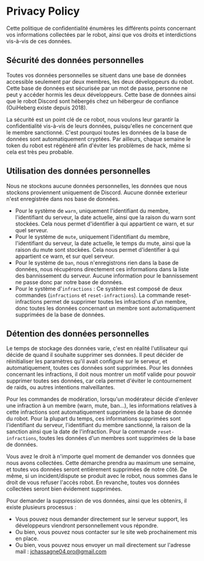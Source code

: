 # Privacy Policy

Cette politique de confidentialité énumères les différents points concernant vos informations collectées par le robot, ainsi que vos droits et interdictions vis-à-vis de ces données.

## Sécurité des données personnelles

Toutes vos données personnelles se situent dans une base de données accessible seulement par deux membres, les deux développeurs du robot. Cette base de données est sécurisée par un mot de passe, personne ne peut y accéder hormis les deux développeurs.
Cette base de données ainsi que le robot Discord sont hébergés chez un hébergeur de confiance (OuiHeberg existe depuis 2018).

La sécurité est un point clé de ce robot, nous voulons leur garantir la confidentialité vis-à-vis de leurs données, puisqu'elles ne concernent que le membre sanctionné. C'est pourquoi toutes les données de la base de données sont automatiquement cryptées.
Par ailleurs, chaque semaine le token du robot est régénéré afin d'éviter les problèmes de hack, même si cela est très peu probable. 


## Utilisation des données personnelles

Nous ne stockons aucune données personnelles, les données que nous stockons proviennent uniquement de Discord. Aucune donnée exterieur n'est enregistrée dans nos base de données.
- Pour le système de `warn`, uniquement l'identifiant du membre, l'identifiant du serveur, la date actuelle, ainsi que la raison du warn sont stockées. Cela nous permet d'identifier à qui appartient ce warn, et sur quel serveur.
- Pour le système de `mute`, uniquement l'identifiant du membre, l'identifiant du serveur, la date actuelle, le temps du mute, ainsi que la raison du mute sont stockées. Cela nous permet d'identifier à qui appartient ce warn, et sur quel serveur.
- Pour le système de `ban`, nous n'enregistrons rien dans la base de données, nous récupérons directement ces informations dans la liste des bannissement du serveur. Aucune information pour le bannissement ne passe donc par notre base de données.
- Pour le système d'`infractions` : Ce système est composé de deux commandes (`infractions` et `reset-infractions`). La commande reset-infractions permet de supprimer toutes les infractions d'un membre, donc toutes les données concernant un membre sont automatiquement supprimées de la base de données.



## Détention des données personnelles

Le temps de stockage des données varie, c'est en réalité l'utilisateur qui décide de quand il souhaite supprimer ses données. Il peut décider de réinitialiser les paramètres qu'il avait configuré sur le serveur, et automatiquement, toutes ces données sont supprimées. Pour les données concernant les infractions, il doit nous montrer un motif valide pour pouvoir supprimer toutes ses données, car cela permet d'éviter le contournement de raids, ou autres intentions malveillantes.

Pour les commandes de modération, lorsqu'un modérateur décide d'enlever une infraction à un membre (warn, mute, ban...), les informations relatives à cette infractions sont automatiquement supprimées de la base de donnée du robot. Pour la plupart du temps, ces informations supprimées sont l'identifiant du serveur, l'identifiant du membre sanctionné, la raison de la sanction ainsi que la date de l'infraction.
Pour la commande `reset-infractions`, toutes les données d'un membres sont supprimées de la base de données.

Vous avez le droit à n'importe quel moment de demander vos données que nous avons collectées. Cette démarche prendra au maximum une semaine, et toutes vos données seront entièrement supprimées de notre côté.
De même, si un incident/dispute se produit avec le robot, nous sommes dans le droit de vous refuser l'accès robot. En revanche, toutes vos données collectées seront bien évidement supprimées.

Pour demander la suppression de vos données, ainsi que les obtenirs, il existe plusieurs processus :
- Vous pouvez nous demander directement sur le serveur support, les développeurs viendront personnellement vous répondre.
- Ou bien, vous pouvez nous contacter sur le site web prochainement mis en place.
- Ou bien, vous pouvez nous envoyer un mail directement sur l'adresse mail : jchassagne04.pro@gmail.com
